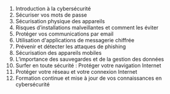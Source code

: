 1. Introduction à la cybersécurité
2. Sécuriser vos mots de passe
3. Sécurisation physique des appareils
4. Risques d’installations malveillantes et comment les éviter
5. Protéger vos communications par email
6. Utilisation d'applications de messagerie chiffrée
7. Prévenir et détecter les attaques de phishing
8. Sécurisation des appareils mobiles
9. L’importance des sauvegardes et de la gestion des données
10. Surfer en toute sécurité : Protéger votre navigation Internet
11. Protéger votre réseau et votre connexion Internet
12. Formation continue et mise à jour de vos connaissances en cybersécurité